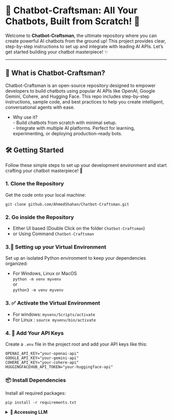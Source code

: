 # 🚀 Chatbot-Craftsman: All Your Chatbots, Built from Scratch! 🤖

Welcome to **Chatbot-Craftsman**, the ultimate repository where you can create powerful AI chatbots from the ground up! This project provides clear, step-by-step instructions to set up and integrate with leading AI APIs. Let’s get started building your chatbot masterpiece! ✨

---

## 🎯 What is Chatbot-Craftsman?  
Chatbot-Craftsman is an open-source repository designed to empower developers to build chatbots using popular AI APIs like OpenAI, Google Gemini, Cohere, and Hugging Face. This repo includes step-by-step instructions, sample code, and best practices to help you create intelligent, conversational agents with ease.

* Why use it?  
        - Build chatbots from scratch with minimal setup.  
        - Integrate with multiple AI platforms.
Perfect for learning, experimenting, or deploying production-ready bots.

## 🛠️ Getting Started
Follow these simple steps to set up your development environment and start crafting your chatbot masterpiece! 🎨

### 1. Clone the Repository
Get the code onto your local machine:
```
git clone github.com/AhmedShahan/Chatbot-Craftsman.git 
```

### 2. Go inside the Repository
* Either UI based (Double Click on the folder ```Chatbot-Craftsman```)  
* or Using Command ```Chatbot-Craftsman```

### 3.🐍 Setting up your Virtual Environment
Set up an isolated Python environment to keep your dependencies organized:
* For Windows, Linux or MacOS  
```python -m venv myvenv```  
or   
```python3 -m venv myvenv```

### 3. ✅ Activate the Virtual Environment
- For windows: ```myvenv/Scripts/activate``` 
- For Linux : ```source myvenv/bin/activate```

### 4. 🔐 Add Your API Keys
Create a ```.env``` file in the project root and add your API keys like this:
```
OPENAI_API_KEY="your-openai-api"
GOOGLE_API_KEY="your-gemini-api"
COHERE_API_KEY="your-cohere-api"
HUGGINGFACEHUB_API_TOKEN="your-huggingface-api"
```
### 📦 Install Dependencies
Install all required packages:  
```
pip install -r requirements.txt
```
<details>
  <summary><strong>🧠 Accessing LLM</strong></summary>

  <ul>
    <li>🧾 <strong>Prompt in Code</strong> – Directly use Python scripts to interact with LLMs using API calls.</li>
    <li>💻 <strong>Prompt in Terminal (Unlimited Chat)</strong> – Chat with your model directly via command line in an unlimited loop.</li>
    <li>🌐 <strong>Prompt in Streamlit</strong> – Launch a lightweight Streamlit app for a clean UI experience.</li>
    <li>🗂 <strong>Chat History</strong> – Store and retrieve previous interactions from local memory or database.</li>
    <li>📜 <strong>Streamlit Access with History</strong> – Use the web interface with session-based or saved conversation history.</li>
  </ul>

</details>